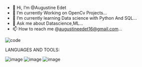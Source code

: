 - 👋 Hi, I’m @Augustine Edet
- 👀 I’m currently Working on OpenCv Projects...
- 🌱 I’m currently learning Data science with Python And SQL...
- 💬 Ask me about Datascience,ML...
- 📫 How to reach me @augustineedet16@gmail.com...


![code](https://user-images.githubusercontent.com/114701019/196529216-e99b8f38-e9db-42b9-ad9d-ecbb7f4731a8.gif)

LANGUAGES AND TOOLS:

![image](https://user-images.githubusercontent.com/114701019/196531050-72d3b01f-3af2-4f8e-a6f9-06682732a548.png)
![image](https://user-images.githubusercontent.com/114701019/196531684-b864dae8-6735-4482-b546-8ada7807bf5c.png)
![image](https://user-images.githubusercontent.com/114701019/196532070-94ac7f23-6cf4-4fcd-a606-642112db1741.png)


